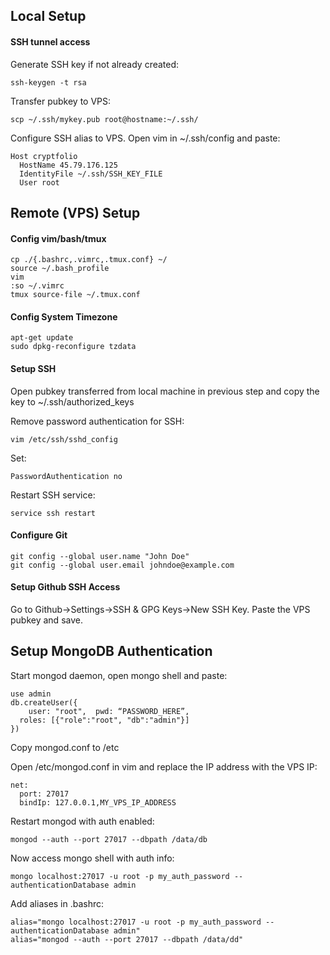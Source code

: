 ## Local Setup

#### SSH tunnel access

Generate SSH key if not already created:

`ssh-keygen -t rsa`

Transfer pubkey to VPS:

`scp ~/.ssh/mykey.pub root@hostname:~/.ssh/`

Configure SSH alias to VPS. Open vim in ~/.ssh/config and paste:

```
Host cryptfolio
  HostName 45.79.176.125
  IdentityFile ~/.ssh/SSH_KEY_FILE
  User root
```

## Remote (VPS) Setup

#### Config vim/bash/tmux

```
cp ./{.bashrc,.vimrc,.tmux.conf} ~/
source ~/.bash_profile
vim
:so ~/.vimrc
tmux source-file ~/.tmux.conf
```

#### Config System Timezone

```
apt-get update
sudo dpkg-reconfigure tzdata
```

#### Setup SSH

Open pubkey transferred from local machine in previous step and copy the key to ~/.ssh/authorized_keys

Remove password authentication for SSH:

`vim /etc/ssh/sshd_config`

Set:

`PasswordAuthentication no`

Restart SSH service:

`service ssh restart`

#### Configure Git

```
git config --global user.name "John Doe"
git config --global user.email johndoe@example.com
```

#### Setup Github SSH Access

Go to Github->Settings->SSH & GPG Keys->New SSH Key.
Paste the VPS pubkey and save.



## Setup MongoDB Authentication

Start mongod daemon, open mongo shell and paste:

```
use admin
db.createUser({
    user: "root",  pwd: “PASSWORD_HERE”, 
  roles: [{"role":"root", "db":"admin"}]
})
```
Copy mongod.conf to /etc

Open /etc/mongod.conf in vim and replace the IP address with the VPS IP:

```
net:
  port: 27017
  bindIp: 127.0.0.1,MY_VPS_IP_ADDRESS
```

Restart mongod with auth enabled:

`mongod --auth --port 27017 --dbpath /data/db`

Now access mongo shell with auth info:

`mongo localhost:27017 -u root -p my_auth_password --authenticationDatabase admin`

Add aliases in .bashrc:

```
alias="mongo localhost:27017 -u root -p my_auth_password --authenticationDatabase admin"
alias="mongod --auth --port 27017 --dbpath /data/dd"
```
